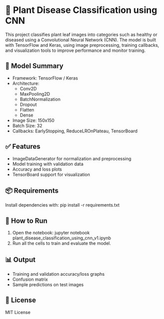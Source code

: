 # 🌿 Plant Disease Classification using CNN

This project classifies plant leaf images into categories such as healthy or diseased using a Convolutional Neural Network (CNN). The model is built with TensorFlow and Keras, using image preprocessing, training callbacks, and visualization tools to improve performance and monitor training.

## 🧠 Model Summary

- Framework: TensorFlow / Keras
- Architecture:
  - Conv2D
  - MaxPooling2D
  - BatchNormalization
  - Dropout
  - Flatten
  - Dense
- Image Size: 150x150
- Batch Size: 32
- Callbacks: EarlyStopping, ReduceLROnPlateau, TensorBoard

## ✅ Features

- ImageDataGenerator for normalization and preprocessing
- Model training with validation data
- Accuracy and loss plots
- TensorBoard support for visualization

## 📦 Requirements

Install dependencies with:
pip install -r requirements.txt

## 🚀 How to Run

1. Open the notebook:
   jupyter notebook plant_disease_classification_using_cnn_v1.ipynb
2. Run all the cells to train and evaluate the model.

## 📊 Output

- Training and validation accuracy/loss graphs
- Confusion matrix
- Sample predictions on test images

## 📄 License

MIT License
